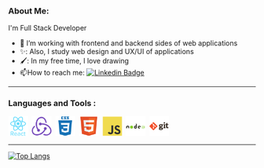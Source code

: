 
### About Me: <br/>
I'm Full Stack Developer
- 👀 I’m working with frontend and backend sides of web applications
- ✨: Also, I study web design and UX/UI of applications
- 🖌️: In my free time, I love drawing 
- :mailbox:How to reach me: [![Linkedin Badge](https://img.shields.io/badge/-Anna-blue?style=flat&logo=Linkedin&logoColor=white)](https://www.linkedin.com/in/anna-kravchuk-467716276/)

<hr/>

### Languages and Tools :

<div>
 <!--- <img src="https://github.com/devicons/devicon/blob/master/icons/java/java-original-wordmark.svg" title="Java" alt="Java" width="40" height="40"/>&nbsp; --->
  <img src="https://github.com/devicons/devicon/blob/master/icons/react/react-original-wordmark.svg" title="React" alt="React" width="40" height="40"/>&nbsp;
<!---  <img src="https://github.com/devicons/devicon/blob/master/icons/materialui/materialui-original.svg" title="Material UI" alt="Material UI" width="40" height="40"/>&nbsp;-->
  <img src="https://github.com/devicons/devicon/blob/master/icons/redux/redux-original.svg" title="Redux" alt="Redux " width="40" height="40"/>&nbsp;
  <img src="https://github.com/devicons/devicon/blob/master/icons/css3/css3-plain-wordmark.svg"  title="CSS3" alt="CSS" width="40" height="40"/>&nbsp;
  <img src="https://github.com/devicons/devicon/blob/master/icons/html5/html5-original.svg" title="HTML5" alt="HTML" width="40" height="40"/>&nbsp;
  <img src="https://github.com/devicons/devicon/blob/master/icons/javascript/javascript-original.svg" title="JavaScript" alt="JavaScript" width="40" height="40"/>&nbsp;
<!--   <img src="https://github.com/devicons/devicon/blob/master/icons/firebase/firebase-plain-wordmark.svg" title="Firebase" alt="Firebase" width="40" height="40"/>&nbsp; -->
<!--   <img src="https://github.com/devicons/devicon/blob/master/icons/gatsby/gatsby-original.svg" title="Gatsby"  alt="Gatsby" width="40" height="40"/>&nbsp; -->
<!--   <img src="https://github.com/devicons/devicon/blob/master/icons/mysql/mysql-original-wordmark.svg" title="MySQL"  alt="MySQL" width="40" height="40"/>&nbsp; -->
  <img src="https://github.com/devicons/devicon/blob/master/icons/nodejs/nodejs-original-wordmark.svg" title="NodeJS" alt="NodeJS" width="40" height="40"/>&nbsp;
<!--   <img src="https://github.com/devicons/devicon/blob/master/icons/amazonwebservices/amazonwebservices-plain-wordmark.svg" title="AWS" alt="AWS" width="40" height="40"/>&nbsp; -->
  <img src="https://github.com/devicons/devicon/blob/master/icons/git/git-original-wordmark.svg" title="Git" **alt="Git" width="40" height="40"/>
</div>

<hr/>

<!---
### :fire: My Status :

[![GitHub Streak](http://github-readme-streak-stats.herokuapp.com?user=ANNA124kr&theme=dark&background=000000)](https://git.io/streak-stats)

--->

[![Top Langs](https://github-readme-stats.vercel.app/api/top-langs/?username=ANNA124kr&layout=compact&theme=vision-friendly-dark)](https://github.com/anuraghazra/github-readme-stats)


<!---
ANNA124kr/ANNA124kr is a ✨ special ✨ repository because its `README.md` (this file) appears on your GitHub profile.
You can click the Preview link to take a look at your changes.
--->
